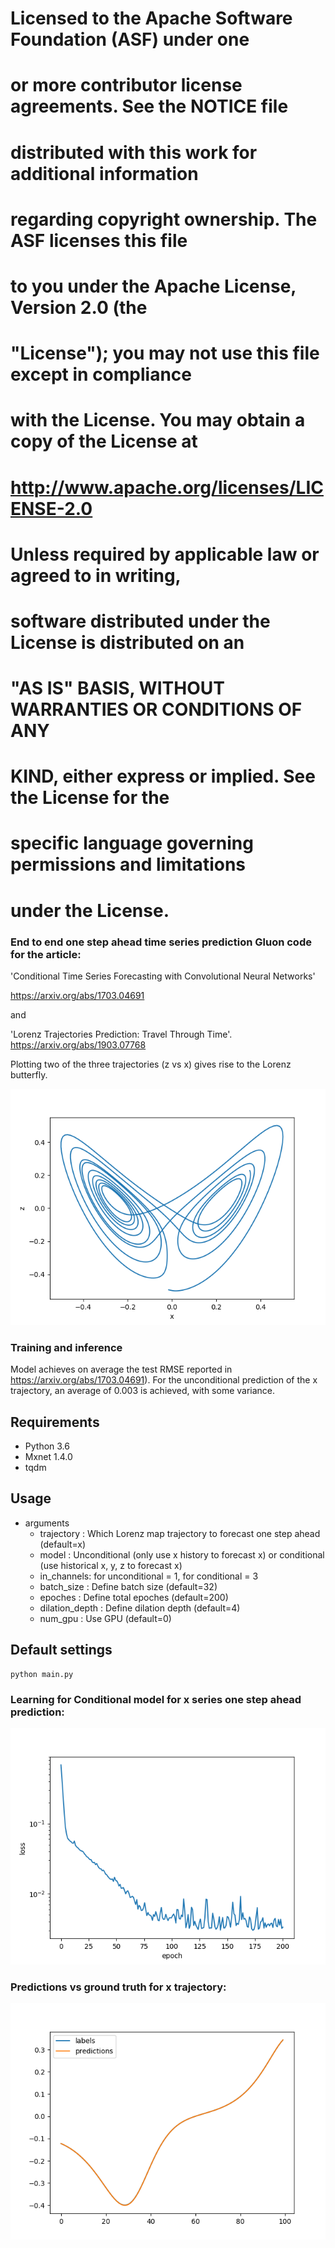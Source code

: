 # Licensed to the Apache Software Foundation (ASF) under one
# or more contributor license agreements.  See the NOTICE file
# distributed with this work for additional information
# regarding copyright ownership.  The ASF licenses this file
# to you under the Apache License, Version 2.0 (the
# "License"); you may not use this file except in compliance
# with the License.  You may obtain a copy of the License at
#
#   http://www.apache.org/licenses/LICENSE-2.0
#
# Unless required by applicable law or agreed to in writing,
# software distributed under the License is distributed on an
# "AS IS" BASIS, WITHOUT WARRANTIES OR CONDITIONS OF ANY
# KIND, either express or implied.  See the License for the
# specific language governing permissions and limitations
# under the License.


### End to end one step ahead time series prediction Gluon code for the article:

'Conditional Time Series Forecasting with Convolutional Neural Networks'

https://arxiv.org/abs/1703.04691

and

'Lorenz Trajectories Prediction: Travel Through Time'.
https://arxiv.org/abs/1903.07768

Plotting two of the three trajectories (z vs x) gives rise to the Lorenz butterfly.

![Lorenz_butterfly](assets/butterfly.png)

### Training and inference
Model achieves on average the test RMSE reported in https://arxiv.org/abs/1703.04691). For the unconditional prediction
of the x trajectory, an average of 0.003 is achieved, with some variance.

## Requirements
- Python 3.6
- Mxnet 1.4.0
- tqdm

## Usage

- arguments
  - trajectory : Which Lorenz map trajectory to forecast one step ahead  (default=x)
  - model : Unconditional (only use x history to forecast x) or conditional (use historical x, y, z to forecast x)
  - in_channels: for unconditional = 1, for conditional = 3
  - batch_size : Define batch size (default=32)
  - epoches : Define total epoches (default=200)
  - dilation_depth : Define dilation depth (default=4)
  - num_gpu : Use GPU  (default=0)
  
## Default settings
```
python main.py
``` 

### Learning for Conditional model for x series one step ahead prediction:

![losses_cw](assets/train_loss.png)

### Predictions vs ground truth for x trajectory:

![preds_cwn](assets/predsx_cw.png)
